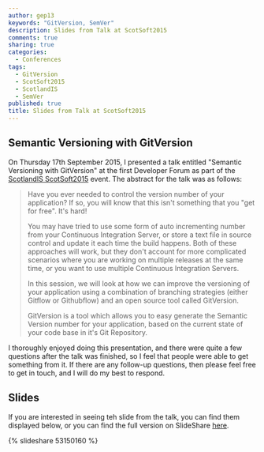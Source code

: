 ```yaml
---
author: gep13
keywords: "GitVersion, SemVer"
description: Slides from Talk at ScotSoft2015
comments: true
sharing: true
categories: 
  - Conferences
tags: 
  - GitVersion
  - ScotSoft2015
  - ScotlandIS
  - SemVer
published: true
title: Slides from Talk at ScotSoft2015
---
```


## Semantic Versioning with GitVersion
On Thursday 17th September 2015, I presented a talk entitled "Semantic Versioning with GitVersion" at the first Developer Forum as part of the [ScotlandIS ScotSoft2015](http://www.scotlandis.com/scotsoft2015/) event.  The abstract for the talk was as follows:

<blockquote>
Have you ever needed to control the version number of your application?  If so, you will know that this isn't something that you "get for free".  It's hard!

You may have tried to use some form of auto incrementing number from your Continuous Integration Server, or store a text file in source control and update it each time the build happens.  Both of these approaches will work, but they don't account for more complicated scenarios where you are working on multiple releases at the same time, or you want to use multiple Continuous Integration Servers.

In this session, we will look at how we can improve the versioning of your application using a combination of branching strategies (either Gitflow or Githubflow) and an open source tool called GitVersion.  

GitVersion is a tool which allows you to easy generate the Semantic Version number for your application, based on the current state of your code base in it's Git Repository.
</blockquote>

<!--more-->

I thoroughly enjoyed doing this presentation, and there were quite a few questions after the talk was finished, so I feel that people were able to get something from it.  If there are any follow-up questions, then please feel free to get in touch, and I will do my best to respond.

## Slides
If you are interested in seeing teh slide from the talk, you can find them displayed below, or you can find the full version on SlideShare [here](http://www.slideshare.net/gep13/semantic-versioning-with-gitversion).

{% slideshare 53150160 %}
